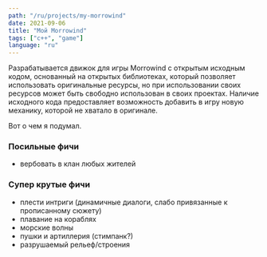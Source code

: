 ```yaml
---
path: "/ru/projects/my-morrowind"
date: 2021-09-06
title: "Мой Morrowind"
tags: ["c++", "game"]
language: "ru"
---
```


Разрабатывается движок для игры Morrowind с открытым исходным кодом, основанный на открытых библиотеках, который позволяет использовать оригинальные ресурсы, но при использовании своих ресурсов может быть свободно использован в своих проектах. Наличие исходного кода предоставляет возможность добавить в игру новую механику, которой не хватало в оригинале.

Вот о чем я подумал.

### Посильные фичи

- вербовать в клан любых жителей

### Супер крутые фичи

- плести интриги (динамичные диалоги, слабо привязанные к прописанному сюжету)
- плавание на кораблях
- морские волны
- пушки и артиллерия (стимпанк?)
- разрушаемый рельеф/строения
